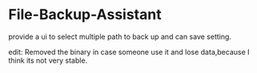 # File-Backup-Assistant
provide a ui to select multiple path to back up and can save setting.



edit:
Removed the binary in case someone use it and lose data,because I think its not very stable.  
